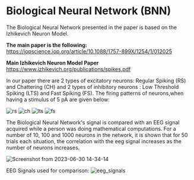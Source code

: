 # Biological Neural Network (BNN)

The Biological Neural Network presented in the paper is based on the Izhikevich Neuron Model. 

**The main paper is the following:**
https://iopscience.iop.org/article/10.1088/1757-899X/1254/1/012025

**Main Izhikevich Neuron Model Paper**
https://www.izhikevich.org/publications/spikes.pdf

In our paper there are 2 types of excitatory neurons: Regular Spiking (RS) and Chattering (CH) and 2 types of inhibitory neurons : Low Threshold Spiking (LTS) and Fast Spiking (FS). The firing patterns of neurons,when having a stimulus of 5 pA are given below:

![rs](https://github.com/cristinaa211/BNN/assets/61435903/072f0108-48f4-4985-9172-c6db41688ae8)
![ch](https://github.com/cristinaa211/BNN/assets/61435903/726e8433-c277-46dd-991d-4aaf9ed8579d)
![lts](https://github.com/cristinaa211/BNN/assets/61435903/4feaccb7-77b4-4989-a7f5-0b0e4a1d08bf)
![fs](https://github.com/cristinaa211/BNN/assets/61435903/9d7e7a6a-89a7-4110-bac2-a2c85c4b8529)


The Biological Neural Network's signal is compared with an EEG signal acquired while a person was doing mathematical computations. 
For a number of 10, 100 and 1000 neurons in the network, it is shown that for 50 trials each situation, the correlation with the eeg signal increases as the number of neurons increases. 

![Screenshot from 2023-06-30 14-34-14](https://github.com/cristinaa211/BNN/assets/61435903/d4be9f0e-b9d0-4b87-8017-65240c8e056e)


EEG Signals used for comparison:
![eeg_signals](https://github.com/cristinaa211/BNN/assets/61435903/b3ee0d38-66c3-4448-b0b0-5f6f262a9c17)




